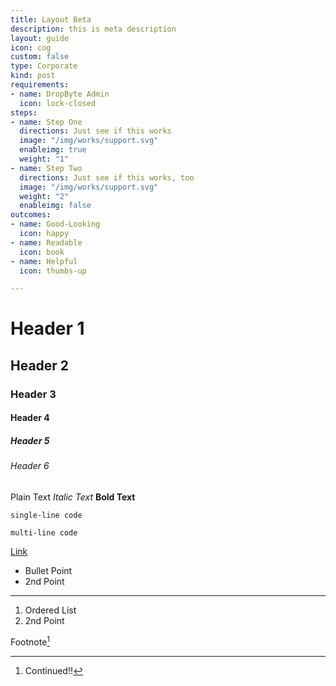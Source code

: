 ```yaml
---
title: Layout Beta
description: this is meta description
layout: guide
icon: cog
custom: false
type: Corporate
kind: post
requirements:
- name: DropByte Admin
  icon: lock-closed
steps:
- name: Step One
  directions: Just see if this works
  image: "/img/works/support.svg"
  enableimg: true
  weight: "1"
- name: Step Two
  directions: Just see if this works, too
  image: "/img/works/support.svg"
  weight: "2"
  enableimg: false
outcomes:
- name: Good-Looking
  icon: happy
- name: Readable
  icon: book
- name: Helpful
  icon: thumbs-up

---
```

# Header 1
## Header 2
### Header 3
#### Header 4
##### Header 5
###### Header 6  

Plain Text
*Italic Text*
**Bold Text**  

`single-line code`  

```
multi-line code
```  

[Link](#)

* Bullet Point
* 2nd Point

---  

1. Ordered List
2. 2nd Point

Footnote[^1]

[^1]: Continued!!